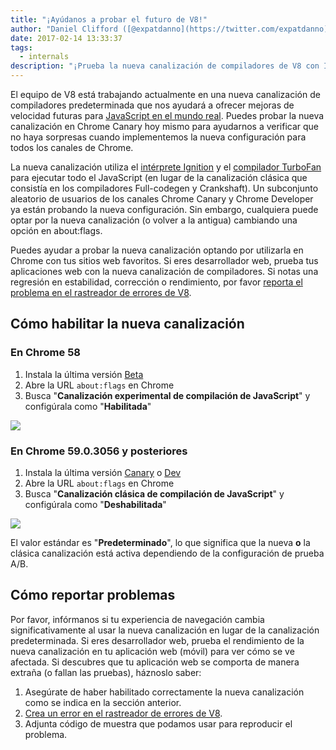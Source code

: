 ```yaml
---
title: "¡Ayúdanos a probar el futuro de V8!"
author: "Daniel Clifford ([@expatdanno](https://twitter.com/expatdanno)), Cervecero Original de V8 en Múnich"
date: 2017-02-14 13:33:37
tags:
  - internals
description: "¡Prueba la nueva canalización de compiladores de V8 con Ignition y TurboFan en Chrome Canary hoy mismo!"
---
```

El equipo de V8 está trabajando actualmente en una nueva canalización de compiladores predeterminada que nos ayudará a ofrecer mejoras de velocidad futuras para [JavaScript en el mundo real](/blog/real-world-performance). Puedes probar la nueva canalización en Chrome Canary hoy mismo para ayudarnos a verificar que no haya sorpresas cuando implementemos la nueva configuración para todos los canales de Chrome.

<!--truncate-->
La nueva canalización utiliza el [intérprete Ignition](/blog/ignition-interpreter) y el [compilador TurboFan](/docs/turbofan) para ejecutar todo el JavaScript (en lugar de la canalización clásica que consistía en los compiladores Full-codegen y Crankshaft). Un subconjunto aleatorio de usuarios de los canales Chrome Canary y Chrome Developer ya están probando la nueva configuración. Sin embargo, cualquiera puede optar por la nueva canalización (o volver a la antigua) cambiando una opción en about:flags.

Puedes ayudar a probar la nueva canalización optando por utilizarla en Chrome con tus sitios web favoritos. Si eres desarrollador web, prueba tus aplicaciones web con la nueva canalización de compiladores. Si notas una regresión en estabilidad, corrección o rendimiento, por favor [reporta el problema en el rastreador de errores de V8](https://bugs.chromium.org/p/v8/issues/entry?template=Bug%20report%20for%20the%20new%20pipeline).

## Cómo habilitar la nueva canalización

### En Chrome 58

1. Instala la última versión [Beta](https://www.google.com/chrome/browser/beta.html)
2. Abre la URL `about:flags` en Chrome
3. Busca "**Canalización experimental de compilación de JavaScript**" y configúrala como "**Habilitada**"

![](/_img/test-the-future/58.png)

### En Chrome 59.0.3056 y posteriores

1. Instala la última versión [Canary](https://www.google.com/chrome/browser/canary.html) o [Dev](https://www.google.com/chrome/browser/desktop/index.html?extra=devchannel)
2. Abre la URL `about:flags` en Chrome
3. Busca "**Canalización clásica de compilación de JavaScript**" y configúrala como "**Deshabilitada**"

![](/_img/test-the-future/59.png)

El valor estándar es "**Predeterminado**", lo que significa que la nueva **o** la clásica canalización está activa dependiendo de la configuración de prueba A/B.

## Cómo reportar problemas

Por favor, infórmanos si tu experiencia de navegación cambia significativamente al usar la nueva canalización en lugar de la canalización predeterminada. Si eres desarrollador web, prueba el rendimiento de la nueva canalización en tu aplicación web (móvil) para ver cómo se ve afectada. Si descubres que tu aplicación web se comporta de manera extraña (o fallan las pruebas), háznoslo saber:

1. Asegúrate de haber habilitado correctamente la nueva canalización como se indica en la sección anterior.
2. [Crea un error en el rastreador de errores de V8](https://bugs.chromium.org/p/v8/issues/entry?template=Bug%20report%20for%20the%20new%20pipeline).
3. Adjunta código de muestra que podamos usar para reproducir el problema.
